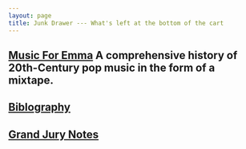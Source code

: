 ```yaml
---
layout: page
title: Junk Drawer --- What's left at the bottom of the cart
---
```





## [Music For Emma](MusicForEmma.html) A comprehensive history of 20th-Century pop music in the form of a mixtape.

## [Biblography](http://grannycart.net/bibliography/)

## [Grand Jury Notes](http://github.com/grannycart/grand-jury)


[//]: # (This might also go here: Design Is Evil evildesign/designisevil.md)



